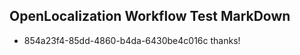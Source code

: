 ## OpenLocalization Workflow Test MarkDown
* 854a23f4-85dd-4860-b4da-6430be4c016c 
thanks!<!--HONumber=Mar16_HO3-->
